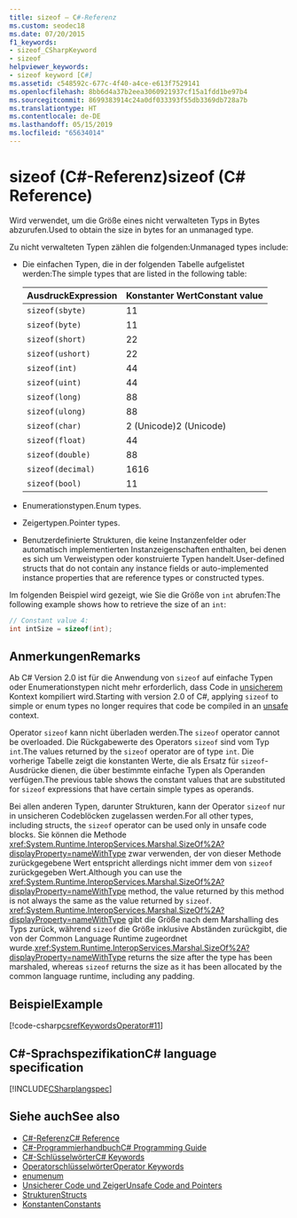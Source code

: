 ```yaml
---
title: sizeof – C#-Referenz
ms.custom: seodec18
ms.date: 07/20/2015
f1_keywords:
- sizeof_CSharpKeyword
- sizeof
helpviewer_keywords:
- sizeof keyword [C#]
ms.assetid: c548592c-677c-4f40-a4ce-e613f7529141
ms.openlocfilehash: 8bb6d4a37b2eea3060921937cf15a1fdd1be97b4
ms.sourcegitcommit: 8699383914c24a0df033393f55db3369db728a7b
ms.translationtype: HT
ms.contentlocale: de-DE
ms.lasthandoff: 05/15/2019
ms.locfileid: "65634014"
---
```

# <a name="sizeof-c-reference"></a><span data-ttu-id="1edc4-102">sizeof (C#-Referenz)</span><span class="sxs-lookup"><span data-stu-id="1edc4-102">sizeof (C# Reference)</span></span>

<span data-ttu-id="1edc4-103">Wird verwendet, um die Größe eines nicht verwalteten Typs in Bytes abzurufen.</span><span class="sxs-lookup"><span data-stu-id="1edc4-103">Used to obtain the size in bytes for an unmanaged type.</span></span>

<span data-ttu-id="1edc4-104">Zu nicht verwalteten Typen zählen die folgenden:</span><span class="sxs-lookup"><span data-stu-id="1edc4-104">Unmanaged types include:</span></span>

- <span data-ttu-id="1edc4-105">Die einfachen Typen, die in der folgenden Tabelle aufgelistet werden:</span><span class="sxs-lookup"><span data-stu-id="1edc4-105">The simple types that are listed in the following table:</span></span>

   |<span data-ttu-id="1edc4-106">Ausdruck</span><span class="sxs-lookup"><span data-stu-id="1edc4-106">Expression</span></span>|<span data-ttu-id="1edc4-107">Konstanter Wert</span><span class="sxs-lookup"><span data-stu-id="1edc4-107">Constant value</span></span>|
   |----------------|--------------------|
   |`sizeof(sbyte)`|<span data-ttu-id="1edc4-108">1</span><span class="sxs-lookup"><span data-stu-id="1edc4-108">1</span></span>|
   |`sizeof(byte)`|<span data-ttu-id="1edc4-109">1</span><span class="sxs-lookup"><span data-stu-id="1edc4-109">1</span></span>|
   |`sizeof(short)`|<span data-ttu-id="1edc4-110">2</span><span class="sxs-lookup"><span data-stu-id="1edc4-110">2</span></span>|
   |`sizeof(ushort)`|<span data-ttu-id="1edc4-111">2</span><span class="sxs-lookup"><span data-stu-id="1edc4-111">2</span></span>|
   |`sizeof(int)`|<span data-ttu-id="1edc4-112">4</span><span class="sxs-lookup"><span data-stu-id="1edc4-112">4</span></span>|
   |`sizeof(uint)`|<span data-ttu-id="1edc4-113">4</span><span class="sxs-lookup"><span data-stu-id="1edc4-113">4</span></span>|
   |`sizeof(long)`|<span data-ttu-id="1edc4-114">8</span><span class="sxs-lookup"><span data-stu-id="1edc4-114">8</span></span>|
   |`sizeof(ulong)`|<span data-ttu-id="1edc4-115">8</span><span class="sxs-lookup"><span data-stu-id="1edc4-115">8</span></span>|
   |`sizeof(char)`|<span data-ttu-id="1edc4-116">2 (Unicode)</span><span class="sxs-lookup"><span data-stu-id="1edc4-116">2 (Unicode)</span></span>|
   |`sizeof(float)`|<span data-ttu-id="1edc4-117">4</span><span class="sxs-lookup"><span data-stu-id="1edc4-117">4</span></span>|
   |`sizeof(double)`|<span data-ttu-id="1edc4-118">8</span><span class="sxs-lookup"><span data-stu-id="1edc4-118">8</span></span>|
   |`sizeof(decimal)`|<span data-ttu-id="1edc4-119">16</span><span class="sxs-lookup"><span data-stu-id="1edc4-119">16</span></span>|
   |`sizeof(bool)`|<span data-ttu-id="1edc4-120">1</span><span class="sxs-lookup"><span data-stu-id="1edc4-120">1</span></span>|

- <span data-ttu-id="1edc4-121">Enumerationstypen.</span><span class="sxs-lookup"><span data-stu-id="1edc4-121">Enum types.</span></span>

- <span data-ttu-id="1edc4-122">Zeigertypen.</span><span class="sxs-lookup"><span data-stu-id="1edc4-122">Pointer types.</span></span>

- <span data-ttu-id="1edc4-123">Benutzerdefinierte Strukturen, die keine Instanzenfelder oder automatisch implementierten Instanzeigenschaften enthalten, bei denen es sich um Verweistypen oder konstruierte Typen handelt.</span><span class="sxs-lookup"><span data-stu-id="1edc4-123">User-defined structs that do not contain any instance fields or auto-implemented instance properties that are reference types or constructed types.</span></span>

<span data-ttu-id="1edc4-124">Im folgenden Beispiel wird gezeigt, wie Sie die Größe von `int` abrufen:</span><span class="sxs-lookup"><span data-stu-id="1edc4-124">The following example shows how to retrieve the size of an `int`:</span></span>

```csharp
// Constant value 4:
int intSize = sizeof(int);
```

## <a name="remarks"></a><span data-ttu-id="1edc4-125">Anmerkungen</span><span class="sxs-lookup"><span data-stu-id="1edc4-125">Remarks</span></span>

<span data-ttu-id="1edc4-126">Ab C# Version 2.0 ist für die Anwendung von `sizeof` auf einfache Typen oder Enumerationstypen nicht mehr erforderlich, dass Code in [unsicherem](unsafe.md) Kontext kompiliert wird.</span><span class="sxs-lookup"><span data-stu-id="1edc4-126">Starting with version 2.0 of C#, applying `sizeof` to simple or enum types no longer requires that code be compiled in an [unsafe](unsafe.md) context.</span></span>

<span data-ttu-id="1edc4-127">Operator `sizeof` kann nicht überladen werden.</span><span class="sxs-lookup"><span data-stu-id="1edc4-127">The `sizeof` operator cannot be overloaded.</span></span> <span data-ttu-id="1edc4-128">Die Rückgabewerte des Operators `sizeof` sind vom Typ `int`.</span><span class="sxs-lookup"><span data-stu-id="1edc4-128">The values returned by the `sizeof` operator are of type `int`.</span></span> <span data-ttu-id="1edc4-129">Die vorherige Tabelle zeigt die konstanten Werte, die als Ersatz für `sizeof`-Ausdrücke dienen, die über bestimmte einfache Typen als Operanden verfügen.</span><span class="sxs-lookup"><span data-stu-id="1edc4-129">The previous table shows the constant values that are substituted for `sizeof` expressions that have certain simple types as operands.</span></span>

<span data-ttu-id="1edc4-130">Bei allen anderen Typen, darunter Strukturen, kann der Operator `sizeof` nur in unsicheren Codeblöcken zugelassen werden.</span><span class="sxs-lookup"><span data-stu-id="1edc4-130">For all other types, including structs, the `sizeof` operator can be used only in unsafe code blocks.</span></span> <span data-ttu-id="1edc4-131">Sie können die Methode <xref:System.Runtime.InteropServices.Marshal.SizeOf%2A?displayProperty=nameWithType> zwar verwenden, der von dieser Methode zurückgegebene Wert entspricht allerdings nicht immer dem von `sizeof` zurückgegeben Wert.</span><span class="sxs-lookup"><span data-stu-id="1edc4-131">Although you can use the <xref:System.Runtime.InteropServices.Marshal.SizeOf%2A?displayProperty=nameWithType> method, the value returned by this method is not always the same as the value returned by `sizeof`.</span></span> <span data-ttu-id="1edc4-132"><xref:System.Runtime.InteropServices.Marshal.SizeOf%2A?displayProperty=nameWithType> gibt die Größe nach dem Marshalling des Typs zurück, während `sizeof` die Größe inklusive Abständen zurückgibt, die von der Common Language Runtime zugeordnet wurde.</span><span class="sxs-lookup"><span data-stu-id="1edc4-132"><xref:System.Runtime.InteropServices.Marshal.SizeOf%2A?displayProperty=nameWithType> returns the size after the type has been marshaled, whereas `sizeof` returns the size as it has been allocated by the common language runtime, including any padding.</span></span>

## <a name="example"></a><span data-ttu-id="1edc4-133">Beispiel</span><span class="sxs-lookup"><span data-stu-id="1edc4-133">Example</span></span>

[!code-csharp[csrefKeywordsOperator#11](~/samples/snippets/csharp/VS_Snippets_VBCSharp/csrefKeywordsOperator/CS/csrefKeywordsOperators.cs#11)]

## <a name="c-language-specification"></a><span data-ttu-id="1edc4-134">C#-Sprachspezifikation</span><span class="sxs-lookup"><span data-stu-id="1edc4-134">C# language specification</span></span>

[!INCLUDE[CSharplangspec](~/includes/csharplangspec-md.md)]

## <a name="see-also"></a><span data-ttu-id="1edc4-135">Siehe auch</span><span class="sxs-lookup"><span data-stu-id="1edc4-135">See also</span></span>

- [<span data-ttu-id="1edc4-136">C#-Referenz</span><span class="sxs-lookup"><span data-stu-id="1edc4-136">C# Reference</span></span>](../index.md)
- [<span data-ttu-id="1edc4-137">C#-Programmierhandbuch</span><span class="sxs-lookup"><span data-stu-id="1edc4-137">C# Programming Guide</span></span>](../../programming-guide/index.md)
- [<span data-ttu-id="1edc4-138">C#-Schlüsselwörter</span><span class="sxs-lookup"><span data-stu-id="1edc4-138">C# Keywords</span></span>](index.md)
- [<span data-ttu-id="1edc4-139">Operatorschlüsselwörter</span><span class="sxs-lookup"><span data-stu-id="1edc4-139">Operator Keywords</span></span>](operator-keywords.md)
- [<span data-ttu-id="1edc4-140">enum</span><span class="sxs-lookup"><span data-stu-id="1edc4-140">enum</span></span>](enum.md)
- [<span data-ttu-id="1edc4-141">Unsicherer Code und Zeiger</span><span class="sxs-lookup"><span data-stu-id="1edc4-141">Unsafe Code and Pointers</span></span>](../../programming-guide/unsafe-code-pointers/index.md)
- [<span data-ttu-id="1edc4-142">Strukturen</span><span class="sxs-lookup"><span data-stu-id="1edc4-142">Structs</span></span>](../../programming-guide/classes-and-structs/structs.md)
- [<span data-ttu-id="1edc4-143">Konstanten</span><span class="sxs-lookup"><span data-stu-id="1edc4-143">Constants</span></span>](../../programming-guide/classes-and-structs/constants.md)

